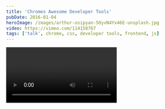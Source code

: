 ```yaml
---
title: 'Chromes Awesome Developer Tools'
pubDate: 2016-01-04
heroImage: /images/arthur-osipyan-5OyvN4Yx46E-unsplash.jpg
video: https://vimeo.com/114158767
tags: ['talk', chrome, css, developer tools, frontend, js]
---
```


<Video url="https://vimeo.com/114158767" />

1.  You can emulate reduced network speed
2.  You can emulate other device
3.  You can force states (:active etc) for elements
4.  You can smartprint objects
5.  You can group console logging
6.  You can time sections of the code or timestamp all logging
7.  You can insert debugger stops `debugger;`
8.  You can ask your testers to "Save as HAR with content" so you can see the errors for yourself as the developer.

But there's a whole lot more. So take this [free course at codeschool.](http://discover-devtools.codeschool.com/) It's suitable for people who have never used it, **and** it's suitable for people who have used it for years, but never taken a proper dive in it.

## Some very few notes:

- async scripts allow you to render the page before scripts are downloaded
  ```html
  <script async src="heavyscript.js"></script>
  ```
- [Google PageSpeed](https://developers.google.com/speed/pagespeed/?hl=en) look quite useful.
  - Automatic [Nginx and apache modules](https://developers.google.com/speed/pagespeed/module/)
  - Analyze your page with [PageSpeed Insights](https://developers.google.com/speed/pagespeed/insights/)
- Profiler allows you to see the framerate of your javascript rendering
- You can map the source files to your local filesystem, and edit directly through dev tools.
